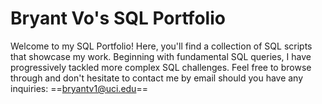 # Bryant Vo's SQL Portfolio
Welcome to my SQL Portfolio! Here, you'll find a collection of SQL scripts that showcase my work. Beginning with fundamental SQL queries, I have progressively tackled more complex SQL challenges. Feel free to browse through and don't hesitate to contact me by email should you have any inquiries:
==bryantv1@uci.edu==

